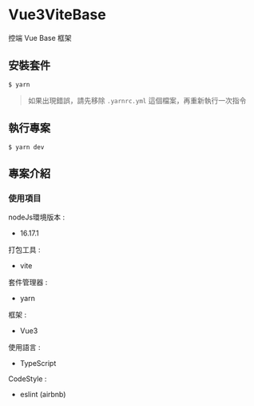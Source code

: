 # Vue3ViteBase

控端 Vue Base 框架

## 安裝套件

```
$ yarn
```

> 如果出現錯誤，請先移除 `.yarnrc.yml` 這個檔案，再重新執行一次指令


## 執行專案

```
$ yarn dev 
```

## 專案介紹

### 使用項目

nodeJs環境版本 : 

* 16.17.1
 
打包工具 : 

* vite

套件管理器 : 

* yarn 
  
框架 : 

* Vue3

使用語言 :

* TypeScript

CodeStyle : 

* eslint (airbnb)